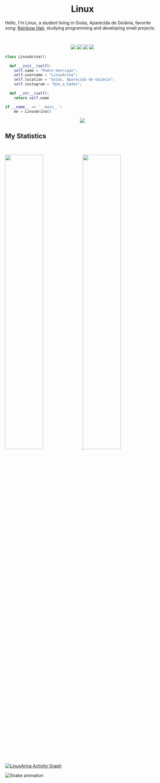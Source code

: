 <h1 align="center">
  <b>Linux</b>
</h1>

Hello, I'm Linux, a student living in Goiás, Aparecida de Goiânia, favorite song:
<a href="https://www.youtube.com/watch?v=_WfBQBbaDZ4">Rainbow Hair</a>, 
studying programming and developing small projects.

<br>

<p>
<div align="center">
  <img src="https://img.shields.io/badge/-HTML-c58545?style=for-the-badge&logo=html5&logoColor=c58545&labelColor=282828">
  <img src="https://img.shields.io/badge/-CSS-d1a01f?style=for-the-badge&logo=css3&logoColor=d1a01f&labelColor=282828">
  <img src="https://img.shields.io/badge/-Python-98b982?style=for-the-badge&logo=python&logoColor=98b982&labelColor=282828">
  <img src="https://img.shields.io/badge/-Java-98b982?style=for-the-badge&logo=java&logoColor=98b982&labelColor=282828">
</div>
</p>

```python
class LinuxArina():
    
  def __init__(self):
    self.name = "Pedro Henrique";
    self.username = "LinuxArina";
    self.location = "Goiás, Aparecida de Goiânia";
    self.instagram = "@im_a_hades";
  
  def __str__(self):
    return self.name

if __name__ == '__main__':
    me = LinuxArina()
```

<div align="center">
  <a href="https://open.spotify.com/user/31vzxqncbvslztn4rv7hev6yy7qa">
    <img src="https://readme-spotify-tingz.vercel.app/api/now-playing">
  </a>
</div>

<!--
<div align="center">
  <a href="https://open.spotify.com/user/31vzxqncbvslztn4rv7hev6yy7qa">
    <img src="https://spotify-readme-theta-virid.vercel.app/api?scan=true&theme=dark" width="240px">
  </a>
</div>
-->

## My Statistics

<br/>
<p align="left">
  <a href="https://www.instagram.com/im_a_hades/">
  <img width="49.5%" src="https://github-readme-stats.vercel.app/api?username=LinuxArina&show_icons=true&theme=gruvbox&hide_border=true" />
    <img width="49.5%" src="https://github-readme-streak-stats.herokuapp.com/?user=LinuxArina&theme=gruvbox&hide_border=true" />
  </a>
</p>
<br>

[![LinuxArina Activity Graph](https://activity-graph.herokuapp.com/graph?username=LinuxArina&custom_title=LinuxArina%20Contribution%20Graph&theme=gruvbox&bg_color=282828&hide_border=true&line=d1a01f&point=c58545)](https://www.instagram.com/im_a_hades/)

  ![Snake animation](https://github.com/LinuxArina/LinuxArina/blob/output/github-contribution-grid-snake.svg)




